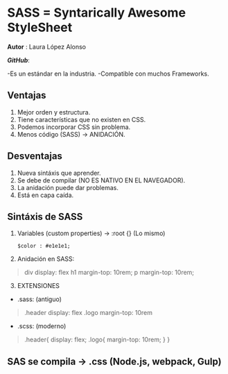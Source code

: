 # SASS = Syntarically Awesome StyleSheet

__Autor__ : Laura López Alonso

***GitHub***: 

-Es un estándar en la industria.
-Compatible con muchos Frameworks.

## Ventajas

1. Mejor orden y estructura.
2. Tiene características que no existen en CSS.
3. Podemos incorporar CSS sin problema.
4. Menos código (SASS) -> ANIDACIÓN.

## Desventajas

1. Nueva sintáxis que aprender.
2. Se debe de compilar (NO ES NATIVO EN EL NAVEGADOR).
3. La anidación puede dar problemas.
4. Está en capa caída.

## Sintáxis de SASS

1. Variables (custom properties) -> :root {} (Lo mismo)

    ``$color : #e1e1e1;``

2. Anidación en SASS:

>div
>    display: flex
>    h1
>        margin-top: 10rem;
>    p
>        margin-top: 10rem;

3. EXTENSIONES

- .sass: (antiguo)
>.header
>    display: flex
>    .logo
>       margin-top: 10rem

- .scss: (moderno)

>.header{
>    display: flex;
>    .logo{
>        margin-top: 10rem;
>    }
>}

## SAS se compila -> .css (Node.js, webpack, Gulp) 

